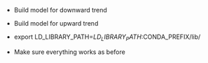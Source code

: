 - Build model for downward trend
- Build model for upward trend
- export LD_LIBRARY_PATH=$LD_LIBRARY_PATH:$CONDA_PREFIX/lib/

- Make sure everything works as before